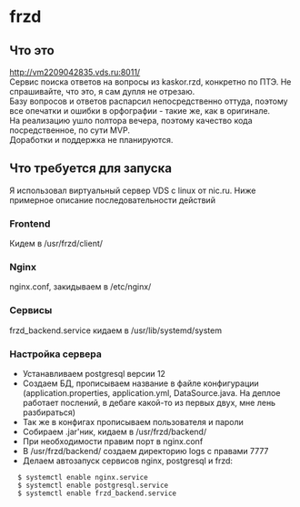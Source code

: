 # frzd
## Что это
http://vm2209042835.vds.ru:8011/<br>
Сервис поиска ответов на вопросы из kaskor.rzd, конкретно по ПТЭ. Не спрашивайте, что это, я сам дупля не отрезаю.<br>
Базу вопросов и ответов распарсил непосредственно оттуда, поэтому все опечатки и ошибки в орфографии - такие же, как в оригинале.<br>
На реализацию ушло полтора вечера, поэтому качество кода посредственное, по сути MVP.<br>
Доработки и поддержка не планируются.

## Что требуется для запуска
Я использовал виртуальный сервер VDS с linux от nic.ru. Ниже примерное описание последовательности действий 

### Frontend
Кидем в /usr/frzd/client/

### Nginx
nginx.conf, закидываем в /etc/nginx/

### Сервисы
frzd_backend.service кидаем в /usr/lib/systemd/system

### Настройка сервера
* Устанавливаем postgresql версии 12
* Создаем БД, прописываем название в файле конфигурации (application.properties, application.yml, DataSource.java. На деплое работает послений, в дебаге какой-то из первых двух, мне лень разбираться)
* Так же в конфигах прописываем пользователя и пароли
* Собираем .jar'ник, кидаем в /usr/frzd/backend/
* При необходимости правим порт в nginx.conf
* В /usr/frzd/backend/ создаем директорию logs с правами 7777
* Делаем автозапуск сервисов nginx, postgresql и frzd:
```
  $ systemctl enable nginx.service
  $ systemctl enable postgresql.service
  $ systemctl enable frzd_backend.service
 ```
